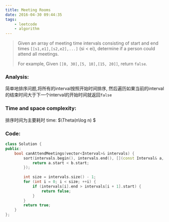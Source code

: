 ```yaml
---
title: Meeting Rooms
date: 2016-04-30 09:44:35
tags: 
    - leetcode
    - algorithm
---
```

>Given an array of meeting time intervals consisting of start and end times `[[s1,e1],[s2,e2],...]` (si < ei), determine if a person could attend all meetings.
>
>For example,
>Given `[[0, 30],[5, 10],[15, 20]]`,
>return `false`.
<!-- more -->
### Analysis:
简单地排序问题,将所有的interval按照开始时间排序,
然后遍历如果当前的interval的结束时间大于下一个interval的开始时间就返回`false`
### Time and space complexity:
排序时间为主要耗时
time: $\Theta(n\log n) $
### Code:
```cpp
class Solution {
public:
    bool canAttendMeetings(vector<Interval>& intervals) {
        sort(intervals.begin(), intervals.end(), [](const Interval& a, const Interval& b){
            return a.start < b.start;
        });
        
        int size = intervals.size() - 1;
        for (int i = 0; i < size; ++i) {
            if (intervals[i].end > intervals[i + 1].start) {
                return false;
            }
        }
        return true;
    }
};
```